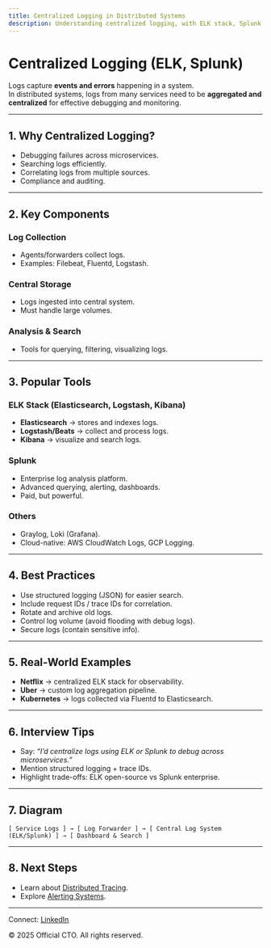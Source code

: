```yaml
---
title: Centralized Logging in Distributed Systems
description: Understanding centralized logging, with ELK stack, Splunk, and best practices for observability.
---
```


# Centralized Logging (ELK, Splunk)

Logs capture **events and errors** happening in a system.  
In distributed systems, logs from many services need to be **aggregated and centralized** for effective debugging and monitoring.

---

## 1. Why Centralized Logging?

- Debugging failures across microservices.  
- Searching logs efficiently.  
- Correlating logs from multiple sources.  
- Compliance and auditing.  

---

## 2. Key Components

### Log Collection
- Agents/forwarders collect logs.  
- Examples: Filebeat, Fluentd, Logstash.  

### Central Storage
- Logs ingested into central system.  
- Must handle large volumes.  

### Analysis & Search
- Tools for querying, filtering, visualizing logs.  

---

## 3. Popular Tools

### ELK Stack (Elasticsearch, Logstash, Kibana)
- **Elasticsearch** → stores and indexes logs.  
- **Logstash/Beats** → collect and process logs.  
- **Kibana** → visualize and search logs.  

### Splunk
- Enterprise log analysis platform.  
- Advanced querying, alerting, dashboards.  
- Paid, but powerful.  

### Others
- Graylog, Loki (Grafana).  
- Cloud-native: AWS CloudWatch Logs, GCP Logging.  

---

## 4. Best Practices

- Use structured logging (JSON) for easier search.  
- Include request IDs / trace IDs for correlation.  
- Rotate and archive old logs.  
- Control log volume (avoid flooding with debug logs).  
- Secure logs (contain sensitive info).  

---

## 5. Real-World Examples

- **Netflix** → centralized ELK stack for observability.  
- **Uber** → custom log aggregation pipeline.  
- **Kubernetes** → logs collected via Fluentd to Elasticsearch.  

---

## 6. Interview Tips

- Say: *“I’d centralize logs using ELK or Splunk to debug across microservices.”*  
- Mention structured logging + trace IDs.  
- Highlight trade-offs: ELK open-source vs Splunk enterprise.  

---

## 7. Diagram

```
[ Service Logs ] → [ Log Forwarder ] → [ Central Log System (ELK/Splunk) ] → [ Dashboard & Search ]
```

---

## 8. Next Steps

- Learn about [Distributed Tracing](/interview-section/hld/observability/tracing.md).  
- Explore [Alerting Systems](/interview-section/hld/observability/alerting.md).  

---

<footer>
  <p>Connect: <a href="https://www.linkedin.com/in/ravi-shankar-a725b0225/">LinkedIn</a></p>
  <p>&copy; 2025 Official CTO. All rights reserved.</p>
</footer>
